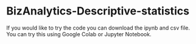 # BizAnalytics-Descriptive-statistics

If you would like to try the code you can download the ipynb and csv file. You can try this using Google Colab or Jupyter Notebook.
